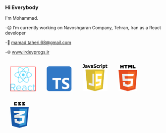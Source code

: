 <link href="./style.css" rel="stylesheet"></link>

### Hi Everybody

I'm Mohammad.

-😊 I’m currently working on Navoshgaran Company, Tehran, Iran as a React developer

-📧 mamad.taheri.68@gmail.com

-🌐 www.irdevprogs.ir
 
<div class="container">
 <img class="logo" src="./images/react2.png" style="width:80px;heigth:80px;margin:1rem; border: 1px solid red;" />
 <img class="logo" src="./images/Typescript.png" style="width:80px;heigth:80px;margin:1rem;" />
 <img class="logo" src="./images/js.png" style="width:80px;heigth:80px;margin:1rem;" />
 <img class="logo" src="./images/html5.png" style="width:60px;heigth:60px;margin:1rem;" />
 <img class="logo" src="./images/css3.png" style="width:60px;heigth:60px;margin:1rem;" />
</div>
